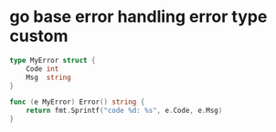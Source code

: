 # go base error handling error type custom

```go
type MyError struct {
    Code int
    Msg  string
}

func (e MyError) Error() string {
    return fmt.Sprintf("code %d: %s", e.Code, e.Msg)
}
```
